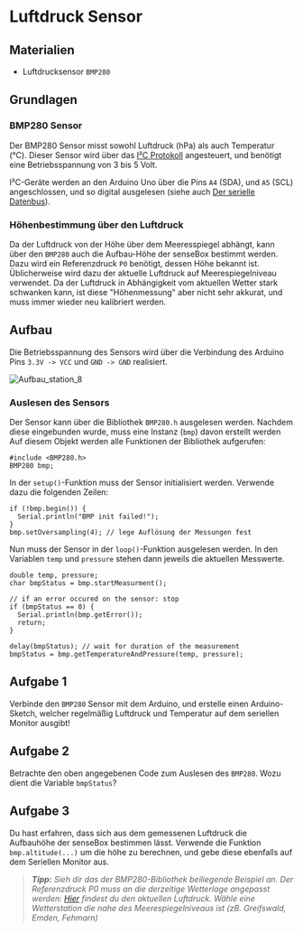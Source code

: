# Luftdruck Sensor

## Materialien
- Luftdrucksensor `BMP280`

## Grundlagen

### BMP280 Sensor
Der BMP280 Sensor misst sowohl Luftdruck (hPa) als auch Temperatur (°C).
Dieser Sensor wird über das [I²C Protokoll](../../grundlagen/der_serielle_datenbus.md) angesteuert, und benötigt eine Betriebsspannung von 3 bis 5 Volt.

I²C-Geräte werden an den Arduino Uno über die Pins `A4` (SDA), und `A5` (SCL) angeschlossen, und so digital ausgelesen (siehe auch [Der serielle Datenbus](../grundlagen/der_serielle_datenbus.md)).

### Höhenbestimmung über den Luftdruck
Da der Luftdruck von der Höhe über dem Meeresspiegel abhängt, kann über den `BMP280` auch die Aufbau-Höhe der senseBox bestimmt werden. Dazu wird ein Referenzdruck `P0` benötigt, dessen Höhe bekannt ist. Üblicherweise wird dazu der aktuelle Luftdruck auf Meerespiegelniveau verwendet.
Da der Luftdruck in Abhängigkeit vom aktuellen Wetter stark schwanken kann, ist diese "Höhenmessung" aber nicht sehr akkurat, und muss immer wieder neu kalibriert werden.

## Aufbau
Die Betriebsspannung des Sensors wird über die Verbindung des Arduino Pins `3.3V -> VCC` und `GND -> GND` realisiert.

![Aufbau_station_8](https://raw.githubusercontent.com/sensebox/resources/master/images/edu/Aufbau_station_8.jpg)

### Auslesen des Sensors

Der Sensor kann über die Bibliothek `BMP280.h` ausgelesen werden.
Nachdem diese eingebunden wurde, muss eine Instanz (`bmp`) davon erstellt werden
Auf diesem Objekt werden alle Funktionen der Bibliothek aufgerufen:

```arduino
#include <BMP280.h>
BMP280 bmp;
```

In der `setup()`-Funktion muss der Sensor initialisiert werden. Verwende dazu die folgenden Zeilen:

```arduino
if (!bmp.begin()) {
  Serial.println("BMP init failed!");
}
bmp.setOversampling(4); // lege Auflösung der Messungen fest
```

Nun muss der Sensor in der `loop()`-Funktion ausgelesen werden.
In den Variablen `temp` und `pressure` stehen dann jeweils die aktuellen Messwerte.

```arduino
double temp, pressure;
char bmpStatus = bmp.startMeasurment();

// if an error occured on the sensor: stop
if (bmpStatus == 0) {
  Serial.println(bmp.getError());
  return;
}

delay(bmpStatus); // wait for duration of the measurement
bmpStatus = bmp.getTemperatureAndPressure(temp, pressure);
```

## Aufgabe 1
Verbinde den `BMP280` Sensor mit dem Arduino, und erstelle einen Arduino-Sketch, welcher regelmäßig Luftdruck und Temperatur auf dem seriellen Monitor ausgibt!

## Aufgabe 2
Betrachte den oben angegebenen Code zum Auslesen des `BMP280`.
Wozu dient die Variable `bmpStatus`?

## Aufgabe 3
Du hast erfahren, dass sich aus dem gemessenen Luftdruck die Aufbauhöhe der senseBox bestimmen lässt.
Verwende die Funktion `bmp.altitude(...)` um die höhe zu berechnen, und gebe diese ebenfalls auf dem Seriellen Monitor aus.

> ***Tipp:*** *Sieh dir das der BMP280-Bibliothek beiliegende Beispiel an. Der Referenzdruck P0 muss an die derzeitige Wetterlage angepasst werden: [Hier](http://www.wettergefahren.de/wetter/deutschland/aktuell/beobachtungen.html) findest du den aktuellen Luftdruck. Wähle eine Wetterstation die nahe des Meerespiegelniveaus ist (zB. Greifswald, Emden, Fehmarn)*
